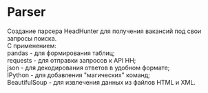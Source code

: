 # Parser
Создание парсера HeadHunter для получения вакансий под свои запросы поиска.
<br>С применением:
<br>pandas - для формирования таблиц;
<br>requests - для отправки запросов к API HH;
<br>json - для декодирования ответов в удобном формате;
<br>IPython - для добавления "магических" команд;
<br>BeautifulSoup - для извлечения данных из файлов HTML и XML.
